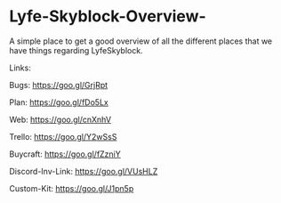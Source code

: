# Lyfe-Skyblock-Overview-
A simple place to get a good overview of all the different places that we have things regarding LyfeSkyblock.

Links:

Bugs: https://goo.gl/GrjRpt

Plan: https://goo.gl/fDo5Lx

Web: https://goo.gl/cnXnhV

Trello: https://goo.gl/Y2wSsS

Buycraft: https://goo.gl/fZzniY

Discord-Inv-Link: https://goo.gl/VUsHLZ

Custom-Kit: https://goo.gl/J1pn5p
